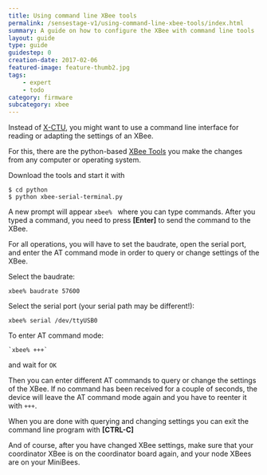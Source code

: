 ```yaml
---
title: Using command line XBee tools
permalink: /sensestage-v1/using-command-line-xbee-tools/index.html
summary: A guide on how to configure the XBee with command line tools
layout: guide
type: guide
guidestep: 0
creation-date: 2017-02-06
featured-image: feature-thumb2.jpg
tags:
    - expert
    - todo
category: firmware
subcategory: xbee
---
```



Instead of [X-CTU](../using-x-ctue), you might want to use a command line interface for reading or adapting the settings of an XBee.

For this, there are the python-based [XBee Tools](https://github.com/sensestage/xbee-tools) you make the changes from any computer or operating system.

Download the tools and start it with

    $ cd python
    $ python xbee-serial-terminal.py
    
A new prompt will appear `xbee% ` where you can type commands. After you typed a command, you need to press **[Enter]** to send the command to the XBee.

For all operations, you will have to set the baudrate, open the serial port, and enter the AT command mode in order to query or change settings of the XBee.
    
Select the baudrate: 

    xbee% baudrate 57600

Select the serial port (your serial path may be different!): 

    xbee% serial /dev/ttyUSB0
    
To enter AT command mode:
  
    `xbee% +++`
    
and wait for `OK`

Then you can enter different AT commands to query or change the settings of the XBee. If no command has been received for a couple of seconds, the device will leave the AT command mode again and you have to reenter it with `+++`.


When you are done with querying and changing settings you can exit the command line program with **[CTRL-C]**

And of course, after you have changed XBee settings, make sure that your coordinator XBee is on the coordinator board again, and your node XBees are on your MiniBees.
